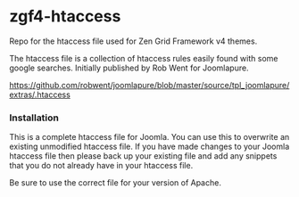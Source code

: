 zgf4-htaccess
=============

Repo for the htaccess file used for Zen Grid Framework v4 themes.

The htaccess file is a collection of htaccess rules easily found with some google searches. Initially published by Rob Went for Joomlapure.

https://github.com/robwent/joomlapure/blob/master/source/tpl_joomlapure/extras/.htaccess

### Installation
This is a complete htaccess file for Joomla. You can use this to overwrite an existing unmodified htaccess file. If you have made changes to your Joomla htaccess file then please back up your existing file and add any snippets that you do not already have in your htaccess file.

Be sure to use the correct file for your version of Apache.

